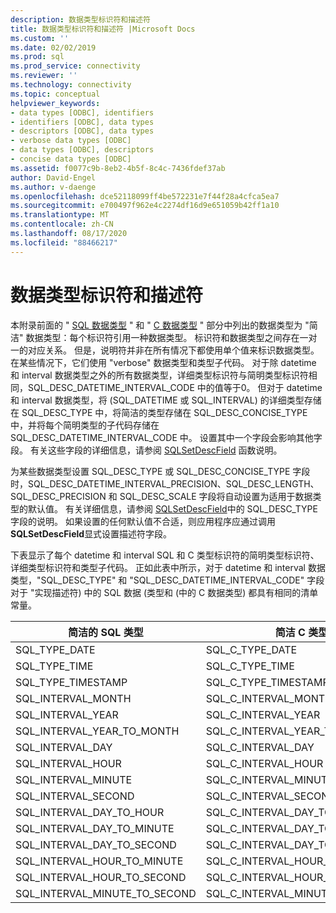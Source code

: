 ```yaml
---
description: 数据类型标识符和描述符
title: 数据类型标识符和描述符 |Microsoft Docs
ms.custom: ''
ms.date: 02/02/2019
ms.prod: sql
ms.prod_service: connectivity
ms.reviewer: ''
ms.technology: connectivity
ms.topic: conceptual
helpviewer_keywords:
- data types [ODBC], identifiers
- identifiers [ODBC], data types
- descriptors [ODBC], data types
- verbose data types [ODBC]
- data types [ODBC], descriptors
- concise data types [ODBC]
ms.assetid: f0077c9b-8eb2-4b5f-8c4c-7436fdef37ab
author: David-Engel
ms.author: v-daenge
ms.openlocfilehash: dce52118099ff4be572231e7f44f28a4cfca5ea7
ms.sourcegitcommit: e700497f962e4c2274df16d9e651059b42ff1a10
ms.translationtype: MT
ms.contentlocale: zh-CN
ms.lasthandoff: 08/17/2020
ms.locfileid: "88466217"
---
```

# <a name="data-type-identifiers-and-descriptors"></a>数据类型标识符和描述符
本附录前面的 " [SQL 数据类型](../../../odbc/reference/appendixes/sql-data-types.md) " 和 " [C 数据类型](../../../odbc/reference/appendixes/c-data-types.md) " 部分中列出的数据类型为 "简洁" 数据类型：每个标识符引用一种数据类型。 标识符和数据类型之间存在一对一的对应关系。 但是，说明符并非在所有情况下都使用单个值来标识数据类型。 在某些情况下，它们使用 "verbose" 数据类型和类型子代码。 对于除 datetime 和 interval 数据类型之外的所有数据类型，详细类型标识符与简明类型标识符相同，SQL_DESC_DATETIME_INTERVAL_CODE 中的值等于0。 但对于 datetime 和 interval 数据类型，将 (SQL_DATETIME 或 SQL_INTERVAL) 的详细类型存储在 SQL_DESC_TYPE 中，将简洁的类型存储在 SQL_DESC_CONCISE_TYPE 中，并将每个简明类型的子代码存储在 SQL_DESC_DATETIME_INTERVAL_CODE 中。 设置其中一个字段会影响其他字段。 有关这些字段的详细信息，请参阅 [SQLSetDescField](../../../odbc/reference/syntax/sqlsetdescfield-function.md) 函数说明。  
  
 为某些数据类型设置 SQL_DESC_TYPE 或 SQL_DESC_CONCISE_TYPE 字段时，SQL_DESC_DATETIME_INTERVAL_PRECISION、SQL_DESC_LENGTH、SQL_DESC_PRECISION 和 SQL_DESC_SCALE 字段将自动设置为适用于数据类型的默认值。 有关详细信息，请参阅 [SQLSetDescField](../../../odbc/reference/syntax/sqlsetdescfield-function.md)中的 SQL_DESC_TYPE 字段的说明。 如果设置的任何默认值不合适，则应用程序应通过调用 **SQLSetDescField**显式设置描述符字段。  
  
 下表显示了每个 datetime 和 interval SQL 和 C 类型标识符的简明类型标识符、详细类型标识符和类型子代码。 正如此表中所示，对于 datetime 和 interval 数据类型，"SQL_DESC_TYPE" 和 "SQL_DESC_DATETIME_INTERVAL_CODE" 字段对于 "实现描述符) 中的 SQL 数据 (类型和 (中的 C 数据类型) 都具有相同的清单常量。  
  
|简洁的 SQL 类型|简洁 C 类型|详细类型|DATETIME_INTERVAL_CODE|  
|----------------------|--------------------|------------------|------------------------------|  
|SQL_TYPE_DATE|SQL_C_TYPE_DATE|SQL_DATETIME|SQL_CODE_DATE|  
|SQL_TYPE_TIME|SQL_C_TYPE_TIME|SQL_DATETIME|SQL_CODE_TIME|  
|SQL_TYPE_TIMESTAMP|SQL_C_TYPE_TIMESTAMP|SQL_DATETIME|SQL_CODE_TIMESTAMP|  
|SQL_INTERVAL_MONTH|SQL_C_INTERVAL_MONTH|SQL_INTERVAL|SQL_CODE_MONTH|  
|SQL_INTERVAL_YEAR|SQL_C_INTERVAL_YEAR|SQL_INTERVAL|SQL_CODE_YEAR|  
|SQL_INTERVAL_YEAR_TO_MONTH|SQL_C_INTERVAL_YEAR_TO_MONTH|SQL_INTERVAL|SQL_CODE_YEAR_TO_MONTH|  
|SQL_INTERVAL_DAY|SQL_C_INTERVAL_DAY|SQL_INTERVAL|SQL_CODE_DAY|  
|SQL_INTERVAL_HOUR|SQL_C_INTERVAL_HOUR|SQL_INTERVAL|SQL_CODE_HOUR|  
|SQL_INTERVAL_MINUTE|SQL_C_INTERVAL_MINUTE|SQL_INTERVAL|SQL_CODE_MINUTE|  
|SQL_INTERVAL_SECOND|SQL_C_INTERVAL_SECOND|SQL_INTERVAL|SQL_CODE_SECOND|  
|SQL_INTERVAL_DAY_TO_HOUR|SQL_C_INTERVAL_DAY_TO_HOUR|SQL_INTERVAL|SQL_CODE_DAY_TO_HOUR|  
|SQL_INTERVAL_DAY_TO_MINUTE|SQL_C_INTERVAL_DAY_TO_MINUTE|SQL_INTERVAL|SQL_CODE_DAY_TO_MINUTE|  
|SQL_INTERVAL_DAY_TO_SECOND|SQL_C_INTERVAL_DAY_TO_SECOND|SQL_INTERVAL|SQL_CODE_DAY_TO_SECOND|  
|SQL_INTERVAL_HOUR_TO_MINUTE|SQL_C_INTERVAL_HOUR_TO_MINUTE|SQL_INTERVAL|SQL_CODE_HOUR_TO_MINUTE|  
|SQL_INTERVAL_HOUR_TO_SECOND|SQL_C_INTERVAL_HOUR_TO_SECOND|SQL_INTERVAL|SQL_CODE_HOUR_TO_SECOND|  
|SQL_INTERVAL_MINUTE_TO_SECOND|SQL_C_INTERVAL_MINUTE_TO_SECOND|SQL_INTERVAL|SQL_CODE_MINUTE_TO_SECOND|
